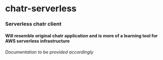 # chatr-serverless
### Serverless chatr client
#### Will resemble original chatr application and is more of a learning tool for AWS serverless infrastructure
###### *Documentation to be provided accordingly*
